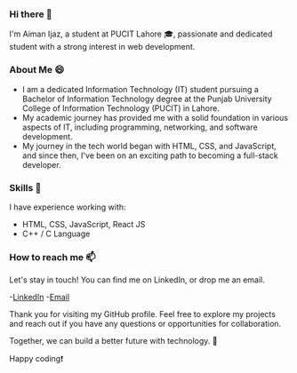 ### Hi there 👋

I'm Aiman Ijaz, a student at PUCIT Lahore 🎓, passionate and dedicated student with a strong interest in web development. 



### About Me 😄

- I am a dedicated Information Technology (IT) student pursuing a Bachelor of Information Technology degree at the Punjab University College of Information Technology (PUCIT) in Lahore. 
- My academic journey has provided me with a solid foundation in various aspects of IT, including programming, networking, and software development.
- My journey in the tech world began with HTML, CSS, and JavaScript, and since then, I've been on an exciting path to becoming a full-stack developer.

  

### Skills 🧠

I have experience working with:

- HTML, CSS, JavaScript, React JS
- C++ / C Language



### How to reach me 📫

Let's stay in touch! You can find me on LinkedIn, or drop me an email.

-[LinkedIn](https://www.linkedin.com/in/aiman-ijaz-701636243)
-[Email](aimanijaz562@gmail.com)


Thank you for visiting my GitHub profile. Feel free to explore my projects and reach out if you have any questions or opportunities for collaboration.

Together, we can build a better future with technology. 🚀

Happy coding❗
<!--
**AimanIjaz/AimanIjaz** is a ✨ _special_ ✨ repository because its `README.md` (this file) appears on your GitHub profile.

Email: your.email@example.com
- LinkedIn: [Your LinkedIn Profile](https://www.linkedin.com/in/yourusername/)

Here are some ideas to get you started:

- 🔭 I’m currently working on ...
- 🌱 I’m currently learning ...
- 👯 I’m looking to collaborate on ...
- 🤔 I’m looking for help with ...
- 💬 Ask me about ...
- 📫 How to reach me: ...
- 😄 Pronouns: ...
- ⚡ Fun fact: ...
-->
